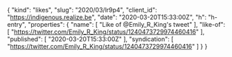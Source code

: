 {
  "kind": "likes",
  "slug": "2020/03/lr9p4",
  "client_id": "https://indigenous.realize.be",
  "date": "2020-03-20T15:33:00Z",
  "h": "h-entry",
  "properties": {
    "name": [
      "Like of @Emily_R_King's tweet"
    ],
    "like-of": [
      "https://twitter.com/Emily_R_King/status/1240473729974460416"
    ],
    "published": [
      "2020-03-20T15:33:00Z"
    ],
    "syndication": [
      "https://twitter.com/Emily_R_King/status/1240473729974460416"
    ]
  }
}
